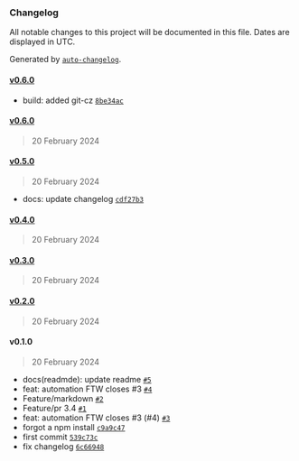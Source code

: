 ### Changelog

All notable changes to this project will be documented in this file. Dates are displayed in UTC.

Generated by [`auto-changelog`](https://github.com/CookPete/auto-changelog).

#### [v0.6.0](https://github.com/666alvin999/git-01/compare/v0.6.0...v0.6.0)

- build: added git-cz [`8be34ac`](https://github.com/666alvin999/git-01/commit/8be34ac9b5501406a1809a97f58ea214e7bf85b8)

#### [v0.6.0](https://github.com/666alvin999/git-01/compare/v0.5.0...v0.6.0)

> 20 February 2024

#### [v0.5.0](https://github.com/666alvin999/git-01/compare/v0.4.0...v0.5.0)

> 20 February 2024

- docs: update changelog [`cdf27b3`](https://github.com/666alvin999/git-01/commit/cdf27b3620967cc9c19e7577d5aad938bec9cc92)

#### [v0.4.0](https://github.com/666alvin999/git-01/compare/v0.3.0...v0.4.0)

> 20 February 2024

#### [v0.3.0](https://github.com/666alvin999/git-01/compare/v0.2.0...v0.3.0)

> 20 February 2024

#### [v0.2.0](https://github.com/666alvin999/git-01/compare/v0.1.0...v0.2.0)

> 20 February 2024

#### v0.1.0

> 20 February 2024

- docs(readmde): update readme [`#5`](https://github.com/666alvin999/git-01/pull/5)
- feat: automation FTW closes #3 [`#4`](https://github.com/666alvin999/git-01/pull/4)
- Feature/markdown [`#2`](https://github.com/666alvin999/git-01/pull/2)
- Feature/pr 3.4 [`#1`](https://github.com/666alvin999/git-01/pull/1)
- feat: automation FTW closes #3 (#4) [`#3`](https://github.com/666alvin999/git-01/issues/3)
- forgot a npm install [`c9a9c47`](https://github.com/666alvin999/git-01/commit/c9a9c471768e825fbbaae74103f71395adad391e)
- first commit [`539c73c`](https://github.com/666alvin999/git-01/commit/539c73c230f6f332db6709a4fcc3d06eac67dbcb)
- fix changelog [`6c66948`](https://github.com/666alvin999/git-01/commit/6c6694813c265fd31d0f88abde02750b2a5a8d82)
